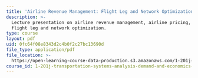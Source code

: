 ```yaml
---
title: 'Airline Revenue Management: Flight Leg and Network Optimization'
description: >-
  Lecture presentation on airline revenue management, airline pricing, and
  flight leg and network optimization.
type: course
layout: pdf
uid: 0fc64f08e8343d2c4b0f2c27bc13690d
file_type: application/pdf
file_location: >-
  https://open-learning-course-data-production.s3.amazonaws.com/1-201j-transportation-systems-analysis-demand-and-economics-fall-2008/0fc64f08e8343d2c4b0f2c27bc13690d_MIT1_201JF08_lec17.pdf
course_id: 1-201j-transportation-systems-analysis-demand-and-economics-fall-2008
---
```

